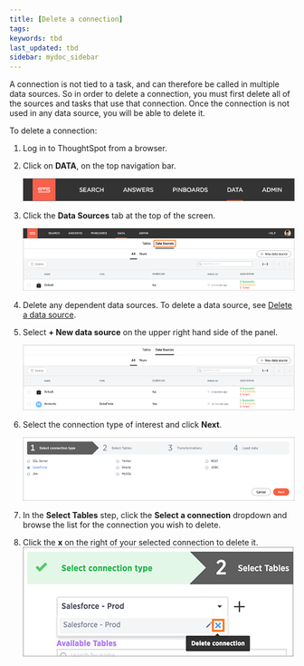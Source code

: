 ```yaml
---
title: [Delete a connection]
tags:
keywords: tbd
last_updated: tbd
sidebar: mydoc_sidebar
---
```

A connection is not tied to a task, and can therefore be called in multiple data sources. So in order to delete a connection, you must first delete all of the sources and tasks that use that connection. Once the connection is not used in any data source, you will be able to delete it.

To delete a connection:

1. Log in to ThoughtSpot from a browser.
2. Click on **DATA**, on the top navigation bar.

     ![](/pages/images/data_icon.png "Data")

3.  Click the **Data Sources** tab at the top of the screen.

    ![](/pages/images/data_sources_tab_created.png "Data Sources tab")

4. Delete any dependent data sources. To delete a data source, see [Delete a data source](delete_data_source.html#).
5. Select **+ New data source** on the upper right hand side of the panel.

     ![](/pages/images/new_data_source_created.png "New data source")

6. Select the connection type of interest and click **Next**.

     ![](/pages/images/lightweight_etl_select_connection.png "Select a connection type")

7. In the **Select Tables** step, click the **Select a connection** dropdown and browse the list for the connection you wish to delete.

8. Click the **x** on the right of your selected connection to delete it.
     ![](/pages/images/delete_a_connection.png "Delete a connection")
